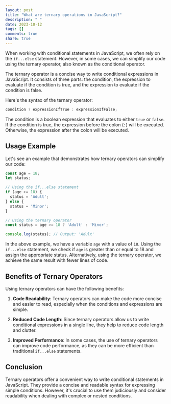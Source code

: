 ```yaml
---
layout: post
title: "What are ternary operations in JavaScript?"
description: " "
date: 2023-10-12
tags: []
comments: true
share: true
---
```


When working with conditional statements in JavaScript, we often rely on the `if...else` statement. However, in some cases, we can simplify our code using the ternary operator, also known as the conditional operator.

The ternary operator is a concise way to write conditional expressions in JavaScript. It consists of three parts: the condition, the expression to evaluate if the condition is true, and the expression to evaluate if the condition is false.

Here's the syntax of the ternary operator:

```javascript
condition ? expressionIfTrue : expressionIfFalse;
```

The condition is a boolean expression that evaluates to either `true` or `false`. If the condition is true, the expression before the colon (`:`) will be executed. Otherwise, the expression after the colon will be executed.

## Usage Example

Let's see an example that demonstrates how ternary operators can simplify our code:

```javascript
const age = 18;
let status;

// Using the if...else statement
if (age >= 18) {
  status = 'Adult';
} else {
  status = 'Minor';
}

// Using the ternary operator
const status = age >= 18 ? 'Adult' : 'Minor';

console.log(status); // Output: 'Adult'
```

In the above example, we have a variable `age` with a value of `18`. Using the `if...else` statement, we check if `age` is greater than or equal to 18 and assign the appropriate status. Alternatively, using the ternary operator, we achieve the same result with fewer lines of code.

## Benefits of Ternary Operators

Using ternary operators can have the following benefits:

1. **Code Readability**: Ternary operators can make the code more concise and easier to read, especially when the conditions and expressions are simple.

2. **Reduced Code Length**: Since ternary operators allow us to write conditional expressions in a single line, they help to reduce code length and clutter.

3. **Improved Performance**: In some cases, the use of ternary operators can improve code performance, as they can be more efficient than traditional `if...else` statements.

## Conclusion

Ternary operators offer a convenient way to write conditional statements in JavaScript. They provide a concise and readable syntax for expressing simple conditions. However, it's crucial to use them judiciously and consider readability when dealing with complex or nested conditions.